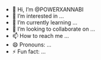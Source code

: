 - 👋 Hi, I’m @POWERXANNABI
- 👀 I’m interested in ...
- 🌱 I’m currently learning ...
- 💞️ I’m looking to collaborate on ...
- 📫 How to reach me ...
- 😄 Pronouns: ...
- ⚡ Fun fact: ...

<!---
POWERXANNABI/POWERXANNABI is a ✨ special ✨ repository because its `README.md` (this file) appears on your GitHub profile.
You can click the Preview link to take a look at your changes.
--->
